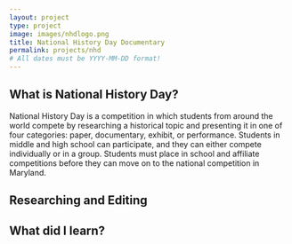 ```yaml
---
layout: project
type: project
image: images/nhdlogo.png
title: National History Day Documentary 
permalink: projects/nhd
# All dates must be YYYY-MM-DD format!
---
```


What is National History Day? 
---
National History Day is a competition in which students from around the world compete by researching a historical topic and presenting it in one of four categories: paper, documentary, exhibit, or performance. Students in middle and high school can participate, and they can either compete individually or in a group. Students must place in school and affiliate competitions before they can move on to the national competition in Maryland. 

Researching and Editing 
---


What did I learn?
---


